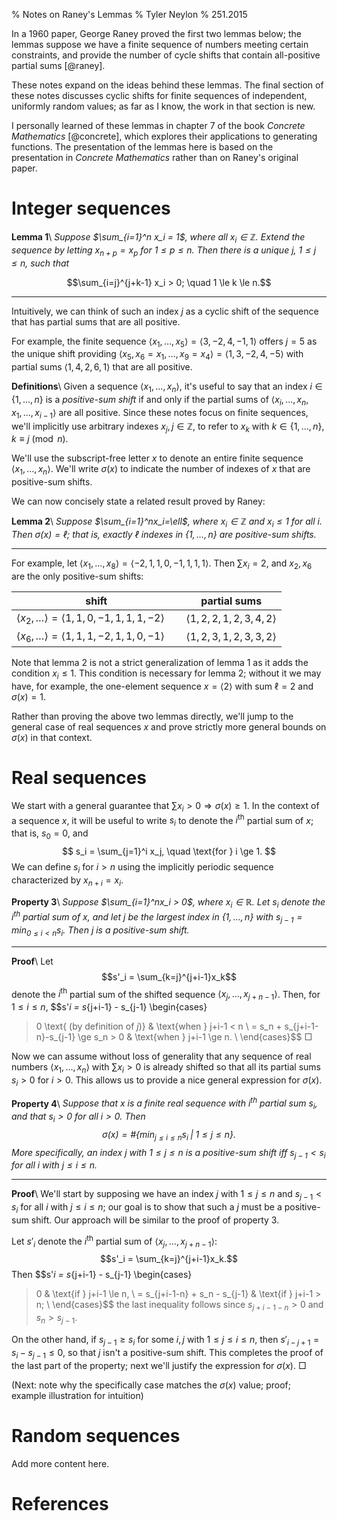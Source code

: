 % Notes on Raney's Lemmas
% Tyler Neylon
% 251.2015

In a 1960 paper, George Raney proved
the first two lemmas below; the lemmas suppose we have a
finite sequence of numbers meeting certain constraints, and
provide the number of cycle shifts that contain
all-positive partial sums [@raney].

These notes expand on the ideas behind these lemmas.
The final section of these notes discusses cyclic shifts for
finite sequences of independent, uniformly random
values; as far as I know, the work in that section is new.

I personally learned of these lemmas in chapter 7 of
the book *Concrete Mathematics* [@concrete],
which explores their applications to generating functions.
The presentation of the lemmas here is based on the
presentation in *Concrete Mathematics* rather than on
Raney's original paper.

# Integer sequences

**Lemma 1**\ 
*Suppose $\sum_{i=1}^n x_i = 1$, where all $x_i\in\mathbb{Z}$.
Extend the sequence by letting $x_{n+p}=x_p$ for $1\le p\le n$.
Then there is a unique $j$, $1 \le j \le n$, such that*

$$\sum_{i=j}^{j+k-1} x_i > 0; \quad 1 \le k \le n.$$

---

Intuitively, we can think of such an index $j$ as a cyclic shift
of the sequence that has partial sums that are all positive.

For example, the finite sequence
$\langle x_1, \ldots, x_5\rangle = \langle 3, -2, 4, -1, 1 \rangle$
offers $j=5$ as the unique shift providing
$\langle x_5, x_6=x_1, \ldots, x_9=x_4\rangle = \langle 1, 3, -2, 4, -5\rangle$
with partial sums
$\langle 1, 4, 2, 6, 1\rangle$ that are all positive.

**Definitions**\ 
Given a sequence $\langle x_1, \ldots, x_n\rangle$, it's useful to say that
an index $i \in \{1,\ldots, n\}$ is a *positive-sum shift* if and only if
the partial sums of $\langle x_i, \ldots, x_n, x_1, \ldots, x_{i-1}\rangle$
are all positive. Since these notes focus on finite sequences, we'll
implicitly use arbitrary indexes $x_j, j\in\mathbb{Z}$, to refer to
$x_k$ with $k\in \{1, \ldots, n\}, k\equiv j \pmod n$.

We'll use the subscript-free letter $x$ to denote an entire finite sequence
$\langle x_1, \ldots, x_n\rangle$. We'll write $\sigma(x)$ to indicate the
number of indexes of $x$ that are positive-sum shifts.

We can now concisely state a related result proved by Raney:

**Lemma 2**\ 
*Suppose $\sum_{i=1}^nx_i=\ell$, where $x_i\in\mathbb{Z}$ and
$x_i \le 1$ for all $i$.
Then $\sigma(x) = \ell$; that is,
exactly $\ell$ indexes in $\{1, \ldots, n\}$ are
positive-sum shifts.*

---

For example, let $\langle x_1, \ldots, x_8\rangle =
\langle -2, 1, 1, 0, -1, 1, 1, 1\rangle$. Then
$\sum x_i = 2$, and $x_2, x_6$ are the only
positive-sum shifts:

 shift | partial sums
-------|----------------
$\langle x_2, \ldots\rangle = \langle 1, 1, 0, -1, 1, 1, 1, -2\rangle\quad$ | $\langle 1, 2, 2, 1, 2, 3, 4, 2\rangle$
$\langle x_6, \ldots\rangle = \langle 1, 1, 1, -2, 1, 1, 0, -1\rangle\quad$ | $\langle 1, 2, 3, 1, 2, 3, 3, 2\rangle$

Note that lemma 2 is not a strict generalization of lemma 1 as it adds the
condition $x_i \le 1$. This condition is necessary for lemma 2;
without it we may have, for example, the one-element sequence
$x = \langle 2\rangle$ with sum $\ell = 2$ and $\sigma(x) = 1$.

Rather than proving the above two lemmas directly, we'll jump to the
general case of real sequences $x$ and prove strictly more general bounds
on $\sigma(x)$ in that context.

# Real sequences

We start with a general guarantee that
$\sum x_i > 0 \Rightarrow \sigma(x) \ge 1$.
In the context of a sequence $x$,
it will be useful to write $s_i$ to denote the
$i^\mathrm{th}$ partial sum of $x$; that is, $s_0 = 0$, and
$$ s_i = \sum_{j=1}^i x_j, \quad \text{for } i \ge 1. $$
We can define $s_i$ for $i > n$ using the implicitly
periodic sequence characterized by $x_{n + i} = x_i$.

**Property 3**\ 
*Suppose $\sum_{i=1}^nx_i > 0$, where $x_i\in\mathbb{R}$.
Let $s_i$ denote the $i^\mathrm{th}$ partial sum of $x$, and
let $j$ be the largest index in $\{1, \ldots, n\}$ with $s_{j-1} = \min_{0\le i < n} s_i$.
Then $j$ is a positive-sum shift.*

---

**Proof**\ 
Let
$$s'_i = \sum_{k=j}^{j+i-1}x_k$$
denote the $i^\mathrm{th}$ partial sum of the shifted sequence
$\langle x_j, \ldots, x_{j+n-1}\rangle$.
Then, for $1 \le i \le n$,
$$s'_i = s_{j+i-1} - s_{j-1}
\begin{cases}
> 0 \text{ (by definition of $j$)} & \text{when } j+i-1 < n \\
= s_n + s_{j+i-1-n}-s_{j-1} \ge s_n > 0 & \text{when } j+i-1 \ge n. \\
\end{cases}$$
$\Box$

Now we can assume without loss of generality that any sequence of
real numbers $\langle x_1, \ldots, x_n\rangle$ with $\sum x_i > 0$
is already shifted
so that all its partial sums $s_i > 0$ for $i > 0$.
This allows us to provide a nice general expression for $\sigma(x)$.

**Property 4**\ 
*Suppose that $x$ is a finite real sequence with $i^\text{th}$ partial sum
$s_i$, and that $s_i > 0$ for all $i > 0$. Then
$$\sigma(x) = \#\left\{\min_{j \le i \le n} s_i\; \big|\; 1 \le j \le n \right\}.$$
More specifically, an index $j$ with $1 \le j \le n$ is a positive-sum shift iff
$s_{j-1} < s_i$ for all $i$ with $j \le i \le n$.*

---

**Proof**\ 
We'll start by supposing we have an index $j$ with $1 \le j \le n$ and
$s_{j-1} < s_i$ for all $i$ with $j \le i \le n$; our goal is to show that such
a $j$ must be a positive-sum shift. Our approach will be similar to the proof of
property 3.

Let $s'_i$ denote the $i^\text{th}$ partial sum of $\langle x_j, \ldots, x_{j+n-1}\rangle$:
$$s'_i = \sum_{k=j}^{j+i-1}x_k.$$
Then
$$s'_i = s_{j+i-1} - s_{j-1} \begin{cases}
> 0 & \text{if } j+i-1 \le n, \\
= s_{j+i-1-n} + s_n - s_{j-1} & \text{if } j+i-1 > n; \\
\end{cases}$$
the last inequality follows since $s_{j+i-1-n} > 0$ and $s_n > s_{j-1}$.

On the other hand, if $s_{j-1}\ge s_i$ for some $i,j$ with $1\le j\le i\le n$, then
$s'_{i-j+1}=s_i-s_{j-1}\le 0$, so that $j$ isn't a positive-sum shift.
This completes the proof of the last part of the property; next we'll justify
the expression for $\sigma(x)$.
$\Box$

(Next: note why the specifically case matches the $\sigma(x)$ value; proof; example
illustration for intuition)

# Random sequences

Add more content here.

# References

